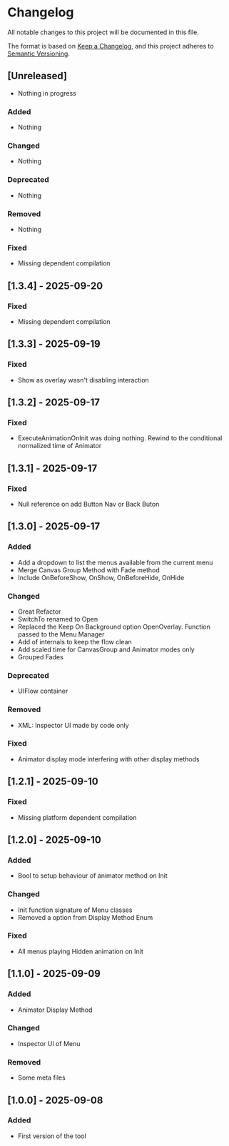 # Changelog

All notable changes to this project will be documented in this file.

The format is based on [Keep a Changelog](https://keepachangelog.com/en/1.0.0/),
and this project adheres to [Semantic Versioning](https://semver.org/spec/v2.0.0.html).

## [Unreleased]
- Nothing in progress

### Added
- Nothing

### Changed
- Nothing

### Deprecated
- Nothing

### Removed
- Nothing

### Fixed
- Missing dependent compilation

## [1.3.4] - 2025-09-20

### Fixed
- Missing dependent compilation

## [1.3.3] - 2025-09-19

### Fixed
- Show as overlay wasn't disabling interaction

## [1.3.2] - 2025-09-17

### Fixed
- ExecuteAnimationOnInit was doing nothing. Rewind to the conditional normalized time of Animator

## [1.3.1] - 2025-09-17

### Fixed
- Null reference on add Button Nav or Back Buton

## [1.3.0] - 2025-09-17

### Added
- Add a dropdown to list the menus available from the current menu
- Merge Canvas Group Method with Fade method
- Include OnBeforeShow, OnShow, OnBeforeHide, OnHide

### Changed
- Great Refactor
- SwitchTo renamed to Open
- Replaced the Keep On Background option OpenOverlay. Function passed to the Menu Manager
- Add of internals to keep the flow clean
- Add scaled time for CanvasGroup and Animator modes only
- Grouped Fades

### Deprecated
- UIFlow container

### Removed
- XML: Inspector UI made by code only

### Fixed
- Animator display mode interfering with other display methods

## [1.2.1] - 2025-09-10

### Fixed
- Missing platform dependent compilation

## [1.2.0] - 2025-09-10

### Added
- Bool to setup behaviour of animator method on Init

### Changed
- Init function signature of Menu classes
- Removed a option from Display Method Enum

### Fixed
- All menus playing Hidden animation on Init

## [1.1.0] - 2025-09-09

### Added

- Animator Display Method

### Changed

- Inspector UI of Menu

### Removed
- Some meta files

## [1.0.0] - 2025-09-08

### Added
- First version of the tool
